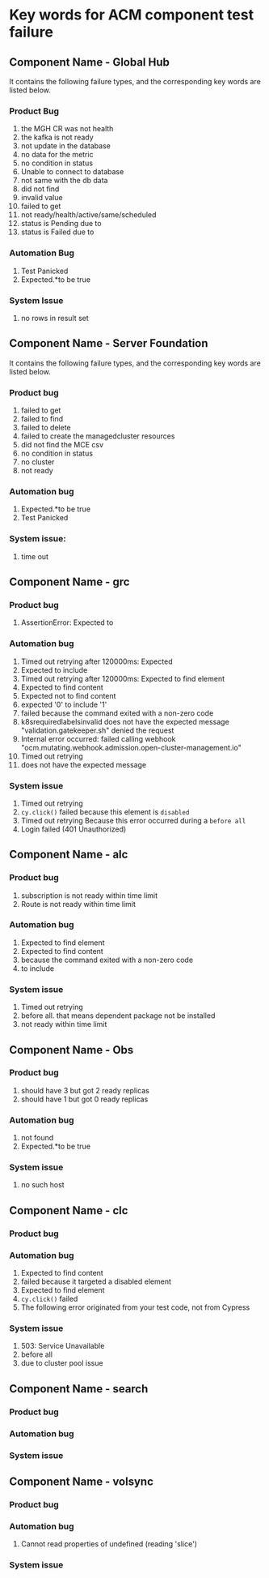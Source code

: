 # Key words for ACM component test failure

## Component Name - Global Hub

It contains the following failure types, and the corresponding key words are listed below.

### Product Bug 

  1. the MGH CR was not health
  2. the kafka is not ready
  3. not update in the database
  4. no data for the metric
  5. no condition in status
  6. Unable to connect to database
  7. not same with the db data
  8. did not find
  9. invalid value
  10. failed to get
  11. not ready/health/active/same/scheduled
  12. status is Pending due to
  13. status is Failed due to

### Automation Bug

  1. Test Panicked
  2. Expected.*to be true

### System Issue

  1. no rows in result set

## Component Name - Server Foundation

It contains the following failure types, and the corresponding key words are listed below.

### Product bug

  1. failed to get
  2. failed to find
  3. failed to delete
  4. failed to create the managedcluster resources
  4. did not find the MCE csv
  5. no condition in status
  6. no cluster
  7. not ready
  
### Automation bug 

  1. Expected.*to be true  
  2. Test Panicked 

### System issue:
  1. time out

## Component Name - grc

### Product bug

  1. AssertionError: Expected to

### Automation bug

  1. Timed out retrying after 120000ms: Expected
  2. Expected to include
  3. Timed out retrying after 120000ms: Expected to find element
  4. Expected to find content
  5. Expected not to find content
  6. expected '0' to include '1'
  7. failed because the command exited with a non-zero code
  8. k8srequiredlabelsinvalid does not have the expected message "validation.gatekeeper.sh" denied the request
  9. Internal error occurred: failed calling webhook "ocm.mutating.webhook.admission.open-cluster-management.io"
  10. Timed out retrying
  11. does not have the expected message

### System issue
  1. Timed out retrying
  2. `cy.click()` failed because this element is `disabled`
  3. Timed out retrying Because this error occurred during a `before all`
  4. Login failed (401 Unauthorized)

## Component Name - alc

### Product bug
 1. subscription is not ready within time limit
 2. Route is not ready within time limit

### Automation bug
  1. Expected to find element
  2. Expected to find content 
  3. because the command exited with a non-zero code
  4. to include

### System issue
  1. Timed out retrying
  2. before all. that means dependent package not be installed
  3. not ready within time limit

## Component Name - Obs

### Product bug
  1. should have 3 but got 2 ready replicas
  2. should have 1 but got 0 ready replicas

### Automation bug
  1. not found
  2. Expected.*to be true

### System issue
  1. no such host

## Component Name - clc

### Product bug
### Automation bug
  1. Expected to find content
  2. failed because it targeted a disabled element
  3. Expected to find element
  4. `cy.click()` failed
  5. The following error originated from your test code, not from Cypress
  
### System issue
  1. 503: Service Unavailable
  2. before all
  3. due to cluster pool issue

## Component Name - search

### Product bug
### Automation bug
### System issue 

## Component Name - volsync

### Product bug
### Automation bug
1. Cannot read properties of undefined (reading 'slice')
### System issue 
